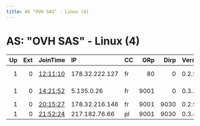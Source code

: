 ```yaml
---
title: AS "OVH SAS" - Linux (4)
---
```


# AS: "OVH SAS" - Linux (4)

|   Up |   Ext | JoinTime                                                                                            | IP             | CC   |   ORp |   Dirp | Version   | Contact                   | Nickname   |   eFamMembers |
|-----:|------:|:----------------------------------------------------------------------------------------------------|:---------------|:-----|------:|-------:|:----------|:--------------------------|:-----------|--------------:|
|    1 |     0 | [12:11:10](https://metrics.torproject.org/rs.html#details/64BBA242A26C21CF8488CFA68712552E28AE42D5) | 178.32.222.127 | fr   |    80 |      0 | 0.2.5.16  | freenetwork AT protonmail | Origan     |             1 |
|    1 |     0 | [14:21:52](https://metrics.torproject.org/rs.html#details/32E6CC6C6B428B2043F0B3E78F7332F1016D73E1) | 5.135.0.26     | fr   |  9001 |      0 | 0.3.3.7   | Loiu92 contact@loiu92.com | loiu92     |             1 |
|    1 |     0 | [20:15:27](https://metrics.torproject.org/rs.html#details/117BCECF2EA6293C8965817EB5ED721BFCF9094B) | 178.32.216.146 | fr   |  9001 |   9030 | 0.2.9.16  | contact@domain.tld        | RelayName  |             1 |
|    1 |     0 | [21:52:24](https://metrics.torproject.org/rs.html#details/1AFF59F9B2579D78284EF7173A183F34086D4B56) | 217.182.76.66  | pl   |  9001 |   9030 | 0.3.4.8   | None                      | BlackBox   |             1 |
